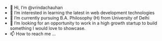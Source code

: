 - 👋 Hi, I’m @vrindachauhan
- 👀 I’m interested in learning the latest in web development technologies
- 🌱 I’m currently pursuing B.A. Philosophy (H) from University of Delhi
- 💞️ I’m looking for an opportunity to work in a high growth startup to build something I would love to showcase.
- 📫 How to reach me ...

<!---
vrindachauhan/vrindachauhan is a ✨ special ✨ repository because its `README.md` (this file) appears on your GitHub profile.
You can click the Preview link to take a look at your changes.
--->
